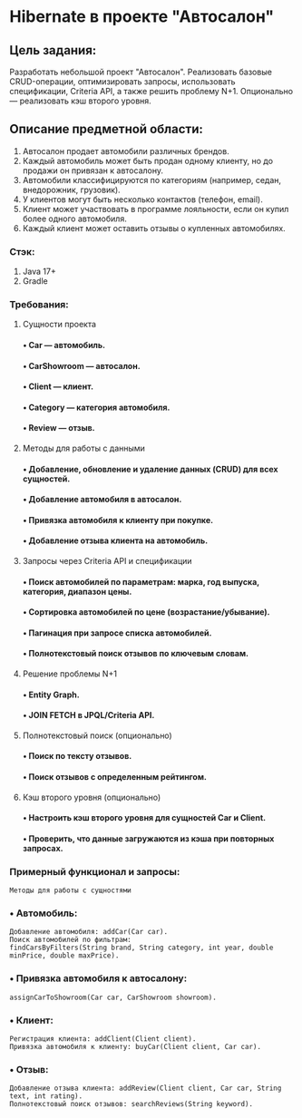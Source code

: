 # Hibernate в проекте "Автосалон"

## Цель задания:
Разработать небольшой проект "Автосалон". 
Реализовать базовые CRUD-операции, оптимизировать запросы, использовать спецификации, Criteria API, а также решить проблему N+1. 
Опционально — реализовать кэш второго уровня.


## Описание предметной области:
1. Автосалон продает автомобили различных брендов.
2. Каждый автомобиль может быть продан одному клиенту, но до
   продажи он привязан к автосалону.
3. Автомобили классифицируются по категориям (например, седан,
   внедорожник, грузовик).
4. У клиентов могут быть несколько контактов (телефон, email).
5. Клиент может участвовать в программе лояльности, если он
   купил более одного автомобиля.
6. Каждый клиент может оставить отзывы о купленных
   автомобилях.

### Стэк:
1. Java 17+
2. Gradle

### Требования:

1. Сущности проекта
    #### • Car — автомобиль.
    #### • CarShowroom — автосалон.
    #### • Client — клиент.
    #### • Category — категория автомобиля.
    #### • Review — отзыв.

2. Методы для работы с данными
    #### • Добавление, обновление и удаление данных (CRUD) для всех сущностей.
    #### • Добавление автомобиля в автосалон.
    #### • Привязка автомобиля к клиенту при покупке.
    #### • Добавление отзыва клиента на автомобиль.

3. Запросы через Criteria API и спецификации
    #### • Поиск автомобилей по параметрам: марка, год выпуска, категория, диапазон цены.
    #### • Сортировка автомобилей по цене (возрастание/убывание).
    #### • Пагинация при запросе списка автомобилей.
    #### • Полнотекстовый поиск отзывов по ключевым словам.

4. Решение проблемы N+1
    #### • Entity Graph.
    #### • JOIN FETCH в JPQL/Criteria API.

5. Полнотекстовый поиск (опционально)
    #### • Поиск по тексту отзывов.
    #### • Поиск отзывов с определенным рейтингом.

6. Кэш второго уровня (опционально)
    #### • Настроить кэш второго уровня для сущностей Car и Client.
    #### • Проверить, что данные загружаются из кэша при повторных запросах.

### Примерный функционал и запросы:
    Методы для работы с сущностями
### • Автомобиль:
    Добавление автомобиля: addCar(Car car).
    Поиск автомобилей по фильтрам: 
    findCarsByFilters(String brand, String category, int year, double minPrice, double maxPrice).

### • Привязка автомобиля к автосалону:
    assignCarToShowroom(Car car, CarShowroom showroom). 

### • Клиент:
    Регистрация клиента: addClient(Client client).
    Привязка автомобиля к клиенту: buyCar(Client client, Car car). 

### • Отзыв:
    Добавление отзыва клиента: addReview(Client client, Car car, String text, int rating).
    Полнотекстовый поиск отзывов: searchReviews(String keyword).

